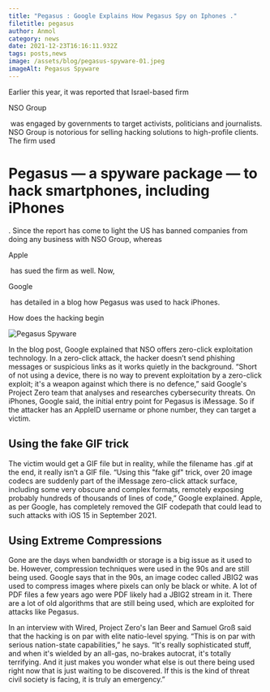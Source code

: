 ```yaml
---
title: "Pegasus : Google Explains How Pegasus Spy on Iphones ."
filetitle: pegasus
author: Anmol
category: news
date: 2021-12-23T16:16:11.932Z
tags: posts,news
image: /assets/blog/pegasus-spyware-01.jpeg
imageAlt: Pegasus Spyware
---
```

Earlier this year, it was reported that Israel-based firm 

NSO Group

 was engaged by governments to target activists, politicians and journalists. NSO Group is notorious for selling hacking solutions to high-profile clients. The firm used 

# Pegasus — a spyware package — to hack smartphones, including iPhones

. Since the report has come to light the US has banned companies from doing any business with NSO Group, whereas 

Apple

 has sued the firm as well. Now, 

Google

 has detailed in a blog how Pegasus was used to hack iPhones. 

How does the hacking begin

![Pegasus Spyware](/assets/blog/pegasus-spyware-02.jpeg "Pegasus Spyware")

In the blog post, Google explained that NSO offers zero-click exploitation technology. In a zero-click attack, the hacker doesn’t send phishing messages or suspicious links as it works quietly in the background. “Short of not using a device, there is no way to prevent exploitation by a zero-click exploit; it's a weapon against which there is no defence,” said Google's Project Zero team that analyses and researches cybersecurity threats. On iPhones, Google said, the initial entry point for Pegasus is iMessage. So if the attacker has an AppleID username or phone number, they can target a victim.



## Using the fake GIF trick

The victim would get a GIF file but in reality, while the filename has .gif at the end, it really isn’t a GIF file. “Using this "fake gif" trick, over 20 image codecs are suddenly part of the iMessage zero-click attack surface, including some very obscure and complex formats, remotely exposing probably hundreds of thousands of lines of code,” Google explained. Apple, as per Google, has completely removed the GIF codepath that could lead to such attacks with iOS 15 in September 2021.



## Using Extreme Compressions

Gone are the days when bandwidth or storage is a big issue as it used to be. However, compression techniques were used in the 90s and are still being used. Google says that in the 90s, an image codec called JBIG2 was used to compress images where pixels can only be black or white. A lot of PDF files a few years ago were PDF likely had a JBIG2 stream in it. There are a lot of old algorithms that are still being used, which are exploited for attacks like Pegasus.



In an interview with Wired, Project Zero's Ian Beer and Samuel Groß said that the hacking is on par with elite natio-level spying. “This is on par with serious nation-state capabilities,” he says. “It's really sophisticated stuff, and when it's wielded by an all-gas, no-brakes autocrat, it's totally terrifying. And it just makes you wonder what else is out there being used right now that is just waiting to be discovered. If this is the kind of threat civil society is facing, it is truly an emergency.”